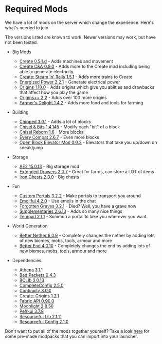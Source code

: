 # Required Mods

We have a lot of mods on the server which change the experience. Here's what's needed to join.


The versions listed are known to work. Newer versions may work, but have not been tested.

- Big Mods
	- [Create 0.5.1.d](https://modrinth.com/mod/create-fabric/version/0.5.1-d-build.1161+mc1.20.1) - Adds machines and movement
	- [Create C&A 0.9.0](https://modrinth.com/mod/createaddition/version/fabric-1.20.1-0.9.0) - Adds more to the Create mod including being able to generate electricity.
	- [Create: Steam 'n' Rails 1.5.1](https://modrinth.com/mod/create-steam-n-rails/version/1.5.1-fabric-mc1.20.1) - Adds more trains to Create
	- [Energized Power 2.2.1](https://modrinth.com/mod/energized-power/version/1.20.1-2.2.1-fabric) - Generate electrical power
	- [Origins 1.10.0](https://modrinth.com/mod/origins/version/1.10.0) - Adds origins which give you abilties and drawbacks that affect how you play the game
	- [Origins++ 2.2](https://modrinth.com/mod/origins-plus-plus/version/2.2) - Adds over 100 more origins
	- [Farmer's Delight 1.4.2](https://modrinth.com/mod/farmers-delight-fabric/version/1.4.2) - Adds more food and tools for farming

- Building
	- [Chipped 3.0.1](https://modrinth.com/mod/chipped/version/yXxHBIer) - Adds a lot of blocks
	- [Chisel & Bits 1.4.145](https://www.curseforge.com/minecraft/mc-mods/chisels-bits-for-fabric/files/4787441) - Modify each "bit" of a block
	- [Chisel Reborn 1.6](https://modrinth.com/mod/chisel-reborn/version/1.6) - More blocks
	- [Every Compat 2.6.7](https://modrinth.com/mod/every-compat/version/K9M75Rrf) - Even more blocks
	- [Open Block Elevator Mod 0.0.3](https://modrinth.com/mod/openblocks-elevator-fabric/version/0.0.3-1.20.1) - Elevators that take you up/down on sneak/jump

- Storage
	- [AE2 15.0.13](https://modrinth.com/mod/ae2/version/15.0.13) - Big storage mod
	- [Extended Drawers 2.0.7](https://modrinth.com/mod/extended-drawers/version/2.0.7+mc.1.20.1) - Great for farms, can store a LOT of items
	- [Iron Chests 2.0.0](https://modrinth.com/mod/cyberanner-ironchest/version/2.0.0) - Big chests

- Fun
	- [Custom Portals 3.2.2](https://modrinth.com/mod/custom-portals/version/3.2.2) - Make portals to transport you around
	- [Emojiful 4.2.0](https://modrinth.com/mod/emojiful/version/4.2.0) - Use emojis in the chat
	- [Forgotten Graves 3.2.1](https://modrinth.com/mod/forgotten-graves/version/1.20.1-3.2.1) - Died? Well, you have a grave now
	- [Supplementaries 2.6.13](https://modrinth.com/mod/supplementaries/version/eLMFAPhO) - Adds so many nice things
	- [Tempad 2.1.1](https://modrinth.com/mod/tempad/version/GCXQL4iE) - Summon a portal to take you wherever you want.

- World Generation
	- [Better Nether 9.0.9](https://modrinth.com/mod/betternether/version/9.0.9) - Completely changes the nether by adding lots of new biomes, mobs, tools, armour and more
	- [Better End 4.0.10](https://modrinth.com/mod/betterend/version/4.0.10) - Completely changes the end by adding lots of new biomes, mobs, tools, armour and more

- Dependencies
	- [Athena 3.1.1](https://modrinth.com/mod/athena-ctm/version/Jy8DnzcO)
	- [Bad Packets 0.4.3](https://modrinth.com/mod/badpackets/version/fabric-0.4.3)
	- [BCLib 3.0.13](https://modrinth.com/mod/bclib/version/3.0.13)
	- [CompleteConfig 2.5.0](https://modrinth.com/mod/completeconfig/version/2.5.0)
	- [Continuity 3.0.0](https://modrinth.com/mod/continuity/version/3.0.0-beta.4+1.20.1)
	- [Create: Origins 1.2.1](https://modrinth.com/mod/create-origins/version/1.2.1+1.20.1+fabric-quilt)
	- [Fabric API 0.90.0](https://modrinth.com/mod/fabric-api/version/0.90.0+1.20.1)
	- [Moonlight 2.8.50](https://modrinth.com/mod/moonlight/version/fabric_1.20-2.8.50)
	- [Pehkui 3.7.8](https://modrinth.com/mod/pehkui/version/3.7.8+1.14.4-1.20.1)
	- [Resourceful Lib 2.1.11](https://modrinth.com/mod/resourceful-lib/version/xeUwwWis)
	- [Resourceful Config 2.1.0](https://modrinth.com/mod/resourceful-config/version/nVDWZ9N7)

Don't want to put all of the mods together yourself? Take a look [here](/docs/category/installing-mods) for some pre-made modpacks that you can import into your launcher.